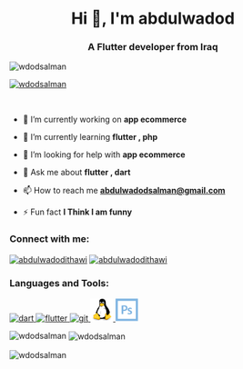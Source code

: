 

<h1 align="center">Hi 👋, I'm abdulwadod</h1>
<h3 align="center">A Flutter developer from Iraq</h3>

<p align="left"> <img src="https://komarev.com/ghpvc/?username=wdodsalman&label=Profile%20views&color=0e75b6&style=flat" alt="wdodsalman" /> </p>

<p align="left"> <a href="https://github.com/ryo-ma/github-profile-trophy"><img src="https://github-profile-trophy.vercel.app/?username=wdodsalman" alt="wdodsalman" /></a> </p>

<p align="left"> <a href="https://twitter.com/" target="blank"><img src="https://img.shields.io/twitter/follow/?logo=twitter&style=for-the-badge" alt="" /></a> </p>

- 🔭 I’m currently working on **app ecommerce**

- 🌱 I’m currently learning **flutter , php**

- 🤝 I’m looking for help with **app ecommerce**

- 💬 Ask me about **flutter , dart**

- 📫 How to reach me **abdulwadodsalman@gmail.com**

- ⚡ Fun fact **I Think I am funny**

<h3 align="left">Connect with me:</h3>
<p align="left">
<a href="https://linkedin.com/in/abdulwadodithawi" target="blank"><img align="center" src="https://raw.githubusercontent.com/rahuldkjain/github-profile-readme-generator/master/src/images/icons/Social/linked-in-alt.svg" alt="abdulwadodithawi" height="30" width="40" /></a>
<a href="https://instagram.com/abdulwadodithawi" target="blank"><img align="center" src="https://raw.githubusercontent.com/rahuldkjain/github-profile-readme-generator/master/src/images/icons/Social/instagram.svg" alt="abdulwadodithawi" height="30" width="40" /></a>
</p>

<h3 align="left">Languages and Tools:</h3>
<p align="left"> <a href="https://dart.dev" target="_blank" rel="noreferrer"> <img src="https://www.vectorlogo.zone/logos/dartlang/dartlang-icon.svg" alt="dart" width="40" height="40"/> </a> <a href="https://flutter.dev" target="_blank" rel="noreferrer"> <img src="https://www.vectorlogo.zone/logos/flutterio/flutterio-icon.svg" alt="flutter" width="40" height="40"/> </a> <a href="https://git-scm.com/" target="_blank" rel="noreferrer"> <img src="https://www.vectorlogo.zone/logos/git-scm/git-scm-icon.svg" alt="git" width="40" height="40"/> </a> <a href="https://www.linux.org/" target="_blank" rel="noreferrer"> <img src="https://raw.githubusercontent.com/devicons/devicon/master/icons/linux/linux-original.svg" alt="linux" width="40" height="40"/> </a> <a href="https://www.photoshop.com/en" target="_blank" rel="noreferrer"> <img src="https://raw.githubusercontent.com/devicons/devicon/master/icons/photoshop/photoshop-line.svg" alt="photoshop" width="40" height="40"/> </a> </p>

<p><img align="left" src="https://github-readme-stats.vercel.app/api/top-langs?username=wdodsalman&show_icons=true&locale=en&layout=compact" alt="wdodsalman" /></p>

<p>&nbsp;<img align="center" src="https://github-readme-stats.vercel.app/api?username=wdodsalman&show_icons=true&locale=en" alt="wdodsalman" /></p>

<p><img align="center" src="https://github-readme-streak-stats.herokuapp.com/?user=wdodsalman&" alt="wdodsalman" /></p>



